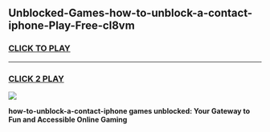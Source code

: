 
## Unblocked-Games-how-to-unblock-a-contact-iphone-Play-Free-cl8vm
<h3>
<a href="https://premium76.site?title=how-to-unblock-a-contact-iphone&ref=21A">CLICK TO PLAY</a></h3>
<hr>

<h3>
<a href="https://premium76.site?title=how-to-unblock-a-contact-iphone&ref=21A">CLICK 2 PLAY</a>
  
</h3>

<a href="https://premium76.site?title=how-to-unblock-a-contact-iphone&ref=21A"><img src="https://clearcache.store/games.png"></a>


**how-to-unblock-a-contact-iphone games unblocked: Your Gateway to Fun and Accessible Online Gaming**
